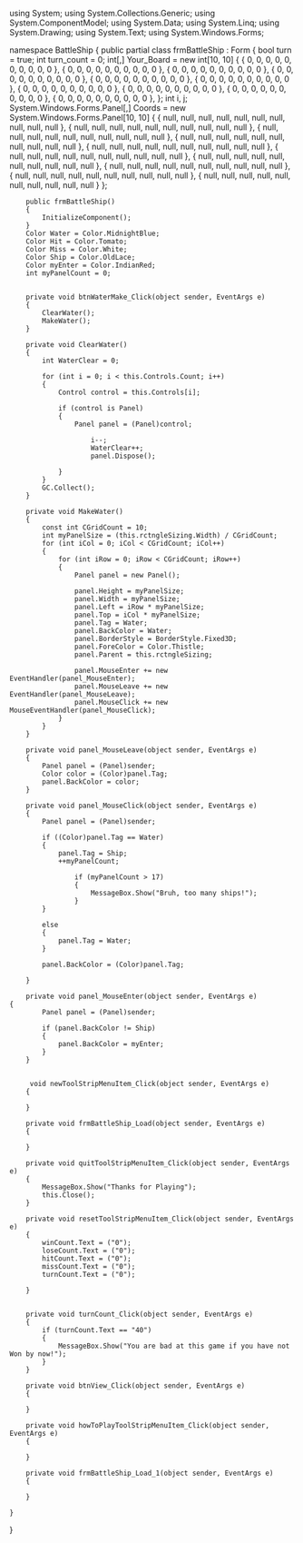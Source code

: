 
using System;
using System.Collections.Generic;
using System.ComponentModel;
using System.Data;
using System.Linq;
using System.Drawing;
using System.Text;
using System.Windows.Forms;

namespace BattleShip
{
    public partial class frmBattleShip : Form
    {
        bool turn = true;
        int turn_count = 0;
        int[,] Your_Board = new int[10, 10] { { 0, 0, 0, 0, 0, 0, 0, 0, 0, 0 }, { 0, 0, 0, 0, 0, 0, 0, 0, 0, 0 }, { 0, 0, 0, 0, 0, 0, 0, 0, 0, 0 }, { 0, 0, 0, 0, 0, 0, 0, 0, 0, 0 }, { 0, 0, 0, 0, 0, 0, 0, 0, 0, 0 }, { 0, 0, 0, 0, 0, 0, 0, 0, 0, 0 }, { 0, 0, 0, 0, 0, 0, 0, 0, 0, 0 }, { 0, 0, 0, 0, 0, 0, 0, 0, 0, 0 }, { 0, 0, 0, 0, 0, 0, 0, 0, 0, 0 }, { 0, 0, 0, 0, 0, 0, 0, 0, 0, 0 }, };
        int i, j;
        System.Windows.Forms.Panel[,] Coords = new System.Windows.Forms.Panel[10, 10] { { null, null, null, null, null, null, null, null, null, null }, { null, null, null, null, null, null, null, null, null, null }, { null, null, null, null, null, null, null, null, null, null }, { null, null, null, null, null, null, null, null, null, null }, { null, null, null, null, null, null, null, null, null, null }, { null, null, null, null, null, null, null, null, null, null }, { null, null, null, null, null, null, null, null, null, null }, { null, null, null, null, null, null, null, null, null, null }, { null, null, null, null, null, null, null, null, null, null }, { null, null, null, null, null, null, null, null, null, null } };
        

        public frmBattleShip()
        {
            InitializeComponent();
        }
        Color Water = Color.MidnightBlue;
        Color Hit = Color.Tomato;
        Color Miss = Color.White;
        Color Ship = Color.OldLace;
        Color myEnter = Color.IndianRed;
        int myPanelCount = 0;
        

        private void btnWaterMake_Click(object sender, EventArgs e)
        {
            ClearWater();
            MakeWater();
        }

        private void ClearWater()
        {
            int WaterClear = 0;

            for (int i = 0; i < this.Controls.Count; i++)
            {
                Control control = this.Controls[i];

                if (control is Panel)
                {
                    Panel panel = (Panel)control;

                        i--;
                        WaterClear++;
                        panel.Dispose();
                    
                }
            }
            GC.Collect();
        }

        private void MakeWater()
        {
            const int CGridCount = 10;
            int myPanelSize = (this.rctngleSizing.Width) / CGridCount;
            for (int iCol = 0; iCol < CGridCount; iCol++)
            {
                for (int iRow = 0; iRow < CGridCount; iRow++)
                {
                    Panel panel = new Panel();

                    panel.Height = myPanelSize;
                    panel.Width = myPanelSize;
                    panel.Left = iRow * myPanelSize;
                    panel.Top = iCol * myPanelSize;
                    panel.Tag = Water;
                    panel.BackColor = Water;
                    panel.BorderStyle = BorderStyle.Fixed3D;
                    panel.ForeColor = Color.Thistle;
                    panel.Parent = this.rctngleSizing;

                    panel.MouseEnter += new EventHandler(panel_MouseEnter);
                    panel.MouseLeave += new EventHandler(panel_MouseLeave);
                    panel.MouseClick += new MouseEventHandler(panel_MouseClick);
                }
            }
        }

        private void panel_MouseLeave(object sender, EventArgs e)
        {
            Panel panel = (Panel)sender;
            Color color = (Color)panel.Tag;
            panel.BackColor = color;
        }

        private void panel_MouseClick(object sender, EventArgs e)
        {
            Panel panel = (Panel)sender;

            if ((Color)panel.Tag == Water)
            {
                panel.Tag = Ship;
                ++myPanelCount;

                    if (myPanelCount > 17)
                    {
                        MessageBox.Show("Bruh, too many ships!");
                    }
            }

            else
            {
                panel.Tag = Water;
            }

            panel.BackColor = (Color)panel.Tag;
            
        }

        private void panel_MouseEnter(object sender, EventArgs e)
    {
            Panel panel = (Panel)sender;

            if (panel.BackColor != Ship)
            {
                panel.BackColor = myEnter;
            }
        }


         void newToolStripMenuItem_Click(object sender, EventArgs e)
        {

        }

        private void frmBattleShip_Load(object sender, EventArgs e)
        {

        }

        private void quitToolStripMenuItem_Click(object sender, EventArgs e)
        {
            MessageBox.Show("Thanks for Playing");
            this.Close();
        }

        private void resetToolStripMenuItem_Click(object sender, EventArgs e)
        {
            winCount.Text = ("0");
            loseCount.Text = ("0");
            hitCount.Text = ("0");
            missCount.Text = ("0");
            turnCount.Text = ("0");

        }


        private void turnCount_Click(object sender, EventArgs e)
        {
            if (turnCount.Text == "40")
            {
                MessageBox.Show("You are bad at this game if you have not Won by now!");
            }
        }

        private void btnView_Click(object sender, EventArgs e)
        {

        }

        private void howToPlayToolStripMenuItem_Click(object sender, EventArgs e)
        {

        }

        private void frmBattleShip_Load_1(object sender, EventArgs e)
        {

        }

    }
}
